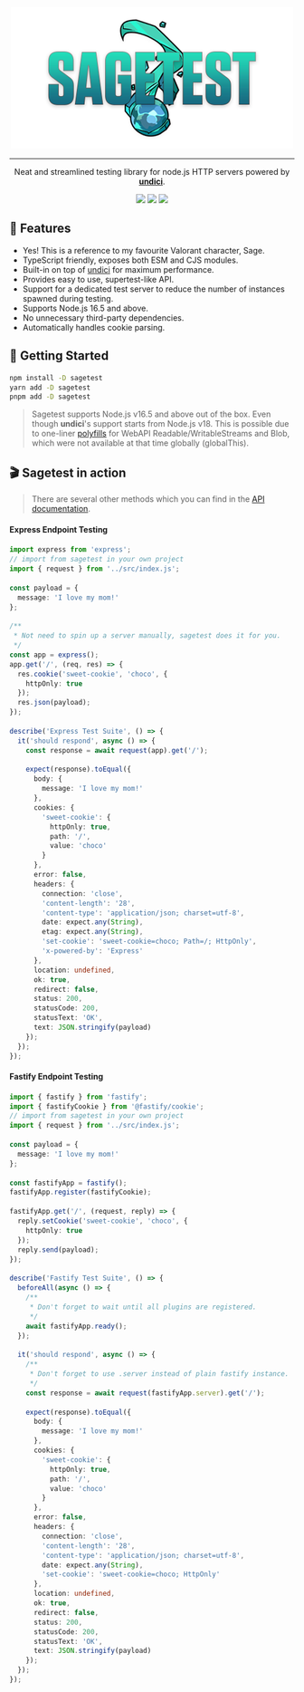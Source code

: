 <p align="center">
    <img src="misc/logo.png">
</p>
<hr>
<p align="center">
    Neat and streamlined testing library for node.js HTTP servers powered by <a href="https://github.com/nodejs/undici"><strong>undici</strong></a>.
<p>
<p align="center">
  <a href="https://www.npmjs.com/package/sagetest"><img src="https://img.shields.io/npm/v/sagetest?color=729B1B&label=npm"></a>
  <a href="https://github.com/eddienubes/sagetest/actions/workflows/ci.yml"><img src="https://github.com/eddienubes/sagetest/actions/workflows/ci.yml/badge.svg?branch=main"></a>
  <a href="https://codecov.io/gh/eddienubes/sagetest" ><img src="https://codecov.io/gh/eddienubes/sagetest/graph/badge.svg?token=UFSWU4BEEB"/></a>
<p>

## 🌟 Features

- Yes! This is a reference to my favourite Valorant character, Sage.
- TypeScript friendly, exposes both ESM and CJS modules.
- Built-in on top of [undici](https://github.com/nodejs/undici) for maximum performance.
- Provides easy to use, supertest-like API.
- Support for a dedicated test server to reduce the number of instances spawned during testing.
- Supports Node.js 16.5 and above.
- No unnecessary third-party dependencies.
- Automatically handles cookie parsing.

## 🚀 Getting Started

```sh
npm install -D sagetest
yarn add -D sagetest
pnpm add -D sagetest
```

> Sagetest supports Node.js v16.5 and above out of the box.
> Even though **undici**'s support starts from Node.js v18.
> This is possible due to one-liner [polyfills](https://github.com/eddienubes/sagetest/blob/main/src/polyfill.ts) for
> WebAPI Readable/WritableStreams and Blob,
> which were not available at that time globally (globalThis).

## 🎬 Sagetest in action

> There are several other methods which you can find in the [API documentation](http://google.com).

#### Express Endpoint Testing

```ts
import express from 'express';
// import from sagetest in your own project
import { request } from '../src/index.js';

const payload = {
  message: 'I love my mom!'
};

/**
 * Not need to spin up a server manually, sagetest does it for you.
 */
const app = express();
app.get('/', (req, res) => {
  res.cookie('sweet-cookie', 'choco', {
    httpOnly: true
  });
  res.json(payload);
});

describe('Express Test Suite', () => {
  it('should respond', async () => {
    const response = await request(app).get('/');

    expect(response).toEqual({
      body: {
        message: 'I love my mom!'
      },
      cookies: {
        'sweet-cookie': {
          httpOnly: true,
          path: '/',
          value: 'choco'
        }
      },
      error: false,
      headers: {
        connection: 'close',
        'content-length': '28',
        'content-type': 'application/json; charset=utf-8',
        date: expect.any(String),
        etag: expect.any(String),
        'set-cookie': 'sweet-cookie=choco; Path=/; HttpOnly',
        'x-powered-by': 'Express'
      },
      location: undefined,
      ok: true,
      redirect: false,
      status: 200,
      statusCode: 200,
      statusText: 'OK',
      text: JSON.stringify(payload)
    });
  });
});
```

#### Fastify Endpoint Testing

```ts
import { fastify } from 'fastify';
import { fastifyCookie } from '@fastify/cookie';
// import from sagetest in your own project
import { request } from '../src/index.js';

const payload = {
  message: 'I love my mom!'
};

const fastifyApp = fastify();
fastifyApp.register(fastifyCookie);

fastifyApp.get('/', (request, reply) => {
  reply.setCookie('sweet-cookie', 'choco', {
    httpOnly: true
  });
  reply.send(payload);
});

describe('Fastify Test Suite', () => {
  beforeAll(async () => {
    /**
     * Don't forget to wait until all plugins are registered.
     */
    await fastifyApp.ready();
  });

  it('should respond', async () => {
    /**
     * Don't forget to use .server instead of plain fastify instance.
     */
    const response = await request(fastifyApp.server).get('/');

    expect(response).toEqual({
      body: {
        message: 'I love my mom!'
      },
      cookies: {
        'sweet-cookie': {
          httpOnly: true,
          path: '/',
          value: 'choco'
        }
      },
      error: false,
      headers: {
        connection: 'close',
        'content-length': '28',
        'content-type': 'application/json; charset=utf-8',
        date: expect.any(String),
        'set-cookie': 'sweet-cookie=choco; HttpOnly'
      },
      location: undefined,
      ok: true,
      redirect: false,
      status: 200,
      statusCode: 200,
      statusText: 'OK',
      text: JSON.stringify(payload)
    });
  });
});
```







